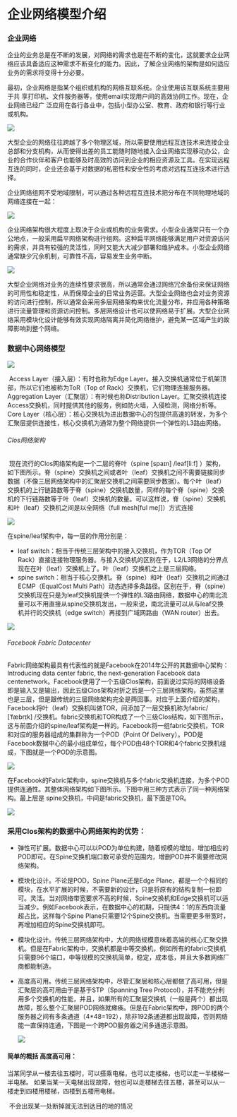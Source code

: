 # 企业网络模型介绍

### 企业网络

​		企业的业务总是在不断的发展，对网络的需求也是在不断的变化，这就要求企业网络应该具备适应这种需求不断变化的能力。因此，了解企业网络的架构是如何适应业务的需求将变得十分必要。

 

​		最初，企业网络是指某个组织或机构的网络互联系统。企业使用该互联系统主要用于共 享打印机、文件服务器等，使用email实现用户间的高效协同工作。现在，企业网络已经广 泛应用在各行各业中，包括小型办公室、教育、政府和银行等行业或机构。

![](./images/01.jpg)



​		大型企业的网络往往跨越了多个物理区域，所以需要使用远程互连技术来连接企业总部和分支机构，从而使得出差的员工能随时随地接入企业网络实现移动办公，企业的合作伙伴和客户也能够及时高效的访问到企业的相应资源及工具。在实现远程互连的同时，企业还会基于对数据的私密性和安全性的考虑对远程互连技术进行选择。



​		企业网络组网不受地域限制，可以通过各种远程互连技术把分布在不同物理地域的网络连接在一起：



![](./images/02.jpg)





​		企业网络架构很大程度上取决于企业或机构的业务需求。小型企业通常只有一个办公地点，一般采用扁平网络架构进行组网。这种扁平网络能够满足用户对资源访问的需求，并具有较强的灵活性，同时又能大大减少部署和维护成本。小型企业网络通常缺少冗余机制，可靠性不高，容易发生业务中断。



![](./images/03.jpg)



​		大型企业网络对业务的连续性要求很高，所以通常会通过网络冗余备份来保证网络的可用性和稳定性，从而保障企业的日常业务运营。大型企业网络也会对业务资源的访问进行控制，所以通常会采用多层网络架构来优化流量分布，并应用各种策略进行流量管理和资源访问控制。多层网络设计也可以使网络易于扩展。大型企业网络采用模块化设计能够有效实现网络隔离并简化网络维护，避免某一区域产生的故障影响到整个网络。



### 数据中心网络模型

![](./images/04.jpg)

​		Access Layer（接入层）：有时也称为Edge Layer。接入交换机通常位于机架顶部，所以它们也被称为ToR（Top of Rack）交换机，它们物理连接服务器。
​		Aggregation Layer（汇聚层）：有时候也称Distribution Layer。汇聚交换机连接
Access交换机，同时提供其他的服务，例如防火墙，入侵检测，网络分析等。
​		Core Layer（核心层）：核心交换机为进出数据中心的包提供高速的转发，为多个汇聚层提供连接性，核心交换机为通常为整个网络提供一个弹性的L3路由网络。

###### Clos网络架构

​		现在流行的Clos网络架构是一个二层的脊叶（spine [spaɪn] /leaf[liːf] ）架构，如下图所示。脊（spine）交换机之间或者叶（leaf）交换机之间不需要链接同步数据（不像三层网络架构中的汇聚层交换机之间需要同步数据）。每个叶（leaf）交换机的上行链路数等于脊（spine）交换机数量，同样的每个脊（spine）交换机的下行链路数等于叶（leaf）交换机的数量。可以这样说，脊（spine）交换机和叶（leaf）交换机之间是以全网络（full mesh[fʊl meʃ]）方式连接



![](./images/05.jpg)

在spine/leaf架构中，每一层的作用分别是：

- leaf switch：相当于传统三层架构中的接入交换机，作为TOR（Top Of Rack）直接连接物理服务器。与接入交换机的区别在于，L2/L3网络的分界点现在在叶（leaf）交换机上了。叶（leaf）交换机之上是三层网络。
- spine switch：相当于核心交换机。脊（spine）和叶（leaf）交换机之间通过ECMP（EqualCost Multi Path）动态选择多条路径。区别在于，脊（spine）交换机现在只是为leaf交换机提供一个弹性的L3路由网络，数据中心的南北流量可以不用直接从spine交换机发出，一般来说，南北流量可以从与leaf交换机并行的交换机（edge switch）再接到广域网路由（WAN router）出去。

![](./images/06.jpg)

###### Facebook Fabric Datacenter

Fabric网络架构最具有代表性的就是Facebook在2014年公开的其数据中心架构：Introducing data center fabric, the next-generation Facebook data centenetwork。Facebook使用了一个五级Clos架构，前面说过实际的网络设备即是输入又是输出，因此五级Clos架构对折之后是一个三层网络架构，虽然这里也是三层，但是跟传统的三层网络架构完全是两回事。对应于上面介绍的架构，Facebook将叶（leaf）交换机叫做TOR，间添加了一层交换机称为fabric/ [ˈfæbrɪk] /交换机。fabric交换机和TOR构成了一个三级Clos结构，如下图所示，这与前面介绍的spine/leaf架构是一样的。Facebook将一组fabric交换机，TOR和对应的服务器组成的集群称为一个POD（Point Of Delivery）。POD是Facebook数据中心的最小组成单位，每个POD由48个TOR和4个fabric交换机组成，下图就是一个POD的示意图。

![](images/07.jpg)

在Facebook的Fabric架构中，spine交换机与多个fabric交换机连接，为多个POD提供连通性。其整体网络架构如下图所示。下图中用三种方式表示了同一种网络架构。最上层是
spine交换机，中间是fabric交换机，最下面是TOR。



![](./images/08.jpg)





### 采用Clos架构的数据中心网络架构的优势：

- 弹性可扩展。数据中心可以以POD为单位构建，随着规模的增加，增加相应的POD即可。在Spine交换机端口数可承受的范围内，增删POD并不需要修改网络架构。

- 模块化设计。不论是POD，Spine Plane还是Edge Plane，都是一个个相同的模块，在水平扩展的时候，不需要新的设计，只是将原有的结构复制一份即可。灵活。当对网络带宽要求不高的时候，Spine交换机和Edge交换机可以适当减少。例如Facebook表示，在数据中心的初期，只提供4：1的东西向流量超占比，这样每个Spine Plane只需要12个Spine交换机。当需要更多带宽时，再增加相应的Spine交换机即可。

- 模块化设计。传统三层网络架构中，大的网络规模意味着高端的核心汇聚交换机。但是在Fabric架构中，交换机都是中等交换机，例如所有的fabric交换机只需要96个端口，中等规模的交换机简单，稳定，成本低，并且大多数网络厂商都能制造。

- 高度高可用。传统三层网络架构中，尽管汇聚层和核心层都做了高可用，但是汇聚层的高可用由于是基于STP（Spanning Tree Protocol），并不能充分利用多个交换机的性能，并且，如果所有的汇聚层交换机（一般是两个）都出现故障，那么整个汇聚层POD网络就瘫痪。但是在Fabric架构中，跨POD的两个服务器之间有多条通道（4*48=192），除非192条通道都出现故障，否则网络能一直保持连通，下图是一个跨POD服务器之间多通道示意图。

  ![](./images/09.jpg)





#### 简单的概括 高度高可用：

​		当某同学从一楼去往五楼时，可以搭乘电梯，也可以走楼梯，也可以走一半楼梯一半电梯。 如果当某一天电梯出现故障，他也可以走楼梯去往五楼，甚至可以从一楼走到四楼用楼梯，四楼到五楼用电梯。

​		不会出现某一处断掉就无法到达目的地的情况





